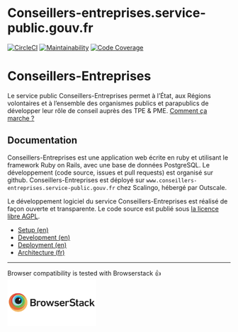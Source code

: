 # Conseillers-entreprises.service-public.gouv.fr

[![CircleCI](https://dl.circleci.com/status-badge/img/gh/betagouv/conseillers-entreprises/tree/main.svg?style=svg)](https://dl.circleci.com/status-badge/redirect/gh/betagouv/conseillers-entreprises/tree/main)
[![Maintainability](https://qlty.sh/gh/betagouv/projects/conseillers-entreprises/maintainability.svg)](https://qlty.sh/gh/betagouv/projects/conseillers-entreprises)
[![Code Coverage](https://qlty.sh/gh/betagouv/projects/conseillers-entreprises/coverage.svg)](https://qlty.sh/gh/betagouv/projects/conseillers-entreprises)

# Conseillers-Entreprises

Le service public Conseillers-Entreprises permet à l’État, aux Régions volontaires et à l’ensemble des organismes publics et parapublics de développer leur rôle de conseil auprès des TPE & PME. [Comment ça marche ?](https://conseillers-entreprises.service-public.gouv.fr/comment_ca_marche)

## Documentation

Conseillers-Entreprises est une application web écrite en ruby et utilisant le framework Ruby on Rails, avec une base de données PostgreSQL. Le développement (code source, issues et pull requests) est organisé sur github. Conseillers-Entreprises est déployé sur `www.conseillers-entreprises.service-public.gouv.fr` chez Scalingo, hébergé par Outscale.

Le développement logiciel du service Conseillers-Entreprises est réalisé de façon ouverte et transparente. Le code source est publié sous [la licence libre AGPL](LICENSE.AGPL.txt).

* [Setup (en)](doc/01-setup.md)
* [Development (en)](doc/02-development.md)
* [Deployment (en)](doc/03-deployment.md)
* [Architecture (fr)](doc/04-architecture.md)

---

<!--Le projet est opensource, ce qui nous donne accès gratuitement à Browserstack, en échange de ce paragraphe qui doit rester visible sur le README.-->
Browser compatibility is tested with Browserstack :+1:<br/>
[<img src="doc/browserstack-logo-600x315.png" width="200">](https://www.browserstack.com/)
